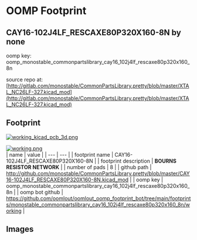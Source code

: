 # OOMP Footprint  
## CAY16-102J4LF_RESCAXE80P320X160-8N  by none  
  
oomp key: oomp_monostable_commonpartslibrary_cay16_102j4lf_rescaxe80p320x160_8n  
  
source repo at: [http://gitlab.com/monostable/CommonPartsLibrary.pretty/blob/master/XTAL_NC26LF-327.kicad_mod](http://gitlab.com/monostable/CommonPartsLibrary.pretty/blob/master/XTAL_NC26LF-327.kicad_mod)  
## Footprint  
  
[![working_kicad_pcb_3d.png](working_kicad_pcb_3d_600.png)](working_kicad_pcb_3d.png)  
  
[![working.png](working_600.png)](working.png)  
| name | value | 
| --- | --- | 
| footprint name | CAY16-102J4LF_RESCAXE80P320X160-8N | 
| footprint description | <b>BOURNS RESISTOR NETWORK</b> | 
| number of pads | 8 | 
| github path | http://github.com/monostable/CommonPartsLibrary.pretty/blob/master/CAY16-102J4LF_RESCAXE80P320X160-8N.kicad_mod | 
| oomp key | oomp_monostable_commonpartslibrary_cay16_102j4lf_rescaxe80p320x160_8n | 
| oomp bot github | https://github.com/oomlout/oomlout_oomp_footprint_bot/tree/main/footprints/monostable_commonpartslibrary_cay16_102j4lf_rescaxe80p320x160_8n/working | 
## Images  
